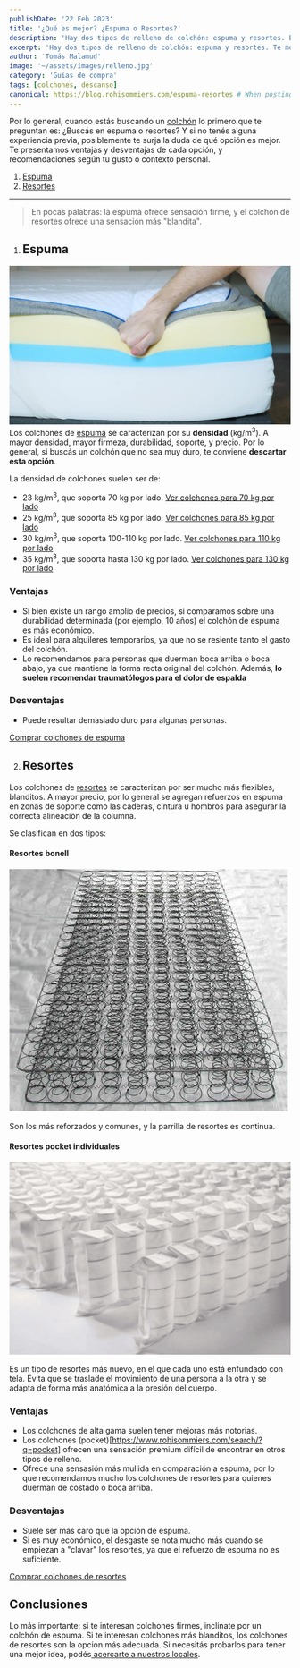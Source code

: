 ```yaml
---
publishDate: '22 Feb 2023'
title: '¿Qué es mejor? ¿Espuma o Resortes?'
description: 'Hay dos tipos de relleno de colchón: espuma y resortes. Entrá a ver más información para saber qué elegir.'
excerpt: 'Hay dos tipos de relleno de colchón: espuma y resortes. Te mostramos las ventajas y desventajas que necesitás saber de cada tipo de relleno.'
author: 'Tomás Malamud'
image: '~/assets/images/relleno.jpg'
category: 'Guías de compra'
tags: [colchones, descanso]
canonical: https://blog.rohisommiers.com/espuma-resortes # When posting content to multiple platforms at the same time (such as this website and Medium) and want to specify the ultimate authority. Remove it to automatically generate canonical
---
```


Por lo general, cuando estás buscando un [colchón](https://www.rohisommiers.com/) lo primero que te preguntan es: ¿Buscás en espuma o resortes? Y si no tenés alguna experiencia previa, posiblemente te surja la duda de qué opción es mejor. Te presentamos ventajas y desventajas de cada opción, y recomendaciones según tu gusto o contexto personal.

1. [Espuma](#Espuma)
2. [Resortes](#Resortes)

---

> En pocas palabras: la espuma ofrece sensación firme, y el colchón de resortes ofrece una sensación más "blandita".

1. ## Espuma
![Interior de un colchón de espuma](src/assets/images/espuma.jpg 'Interior de un colchón de espuma')
Los colchones de [espuma](https://www.rohisommiers.com/colchones/?mpage=2&Tipo%20De%20Relleno=Espuma) se caracterizan por su **densidad** (kg/m<sup>3</sup>). A mayor densidad, mayor firmeza, durabilidad, soporte, y precio. Por lo general, si buscás un colchón que no sea muy duro, te conviene **descartar esta opción**.

La densidad de colchones suelen ser de:
- 23 kg/m<sup>3</sup>, que soporta 70 kg por lado. [Ver colchones para 70 kg por lado](https://www.rohisommiers.com/search/?q=familiar)
- 25 kg/m<sup>3</sup>, que soporta 85 kg por lado. [Ver colchones para 85 kg por lado](https://www.rohisommiers.com/search/?q=super)
- 30 kg/m<sup>3</sup>, que soporta 100-110 kg por lado. [Ver colchones para 110 kg por lado](https://www.rohisommiers.com/search/?q=alta+densidad)
- 35 kg/m<sup>3</sup>, que soporta hasta 130 kg por lado. [Ver colchones para 130 kg por lado](https://www.rohisommiers.com/search/?q=paris)

### Ventajas
- Si bien existe un rango amplio de precios, si comparamos sobre una durabilidad determinada (por ejemplo, 10 años) el colchón de espuma es más económico. 
- Es ideal para alquileres temporarios, ya que no se resiente tanto el gasto del colchón. 
- Lo recomendamos para personas que duerman boca arriba o boca abajo, ya que mantiene la forma recta original del colchón. Además, **lo suelen recomendar traumatólogos para el dolor de espalda**

### Desventajas
- Puede resultar demasiado duro para algunas personas.

[Comprar colchones de espuma](https://www.rohisommiers.com/colchones/?mpage=2&Tipo%20De%20Relleno=Espuma)

2. ## Resortes

Los colchones de [resortes](https://www.rohisommiers.com/colchones/?mpage=2&Tipo%20De%20Relleno=Resortes) se caracterizan por ser mucho más flexibles, blanditos. A mayor precio, por lo general se agregan refuerzos en espuma en zonas de soporte como las caderas, cintura u hombros para asegurar la correcta alineación de la columna.

Se clasifican en dos tipos:

#### Resortes bonell
![Resortes Bonell](src/assets/images/Bonnell-Springs.jpg "Resortes bonell")

Son los más reforzados y comunes, y la parrilla de resortes es continua. 

#### Resortes pocket individuales
![Resortes Pocket Individuales](src/assets/images/pocket.png "Resortes pocket individuales")

Es un tipo de resortes más nuevo, en el que cada uno está enfundado con tela. Evita que se traslade el movimiento de una persona a la otra y se adapta de forma más anatómica a la presión del cuerpo.

### Ventajas 
- Los colchones de alta gama suelen tener mejoras más notorias.
- Los colchones (pocket)[https://www.rohisommiers.com/search/?q=pocket] ofrecen una sensación premium difícil de encontrar en otros tipos de relleno.
- Ofrece una sensasión más mullida en comparación a espuma, por lo que recomendamos mucho los colchones de resortes para quienes duerman de costado o boca arriba.

### Desventajas
- Suele ser más caro que la opción de espuma.
- Si es muy económico, el desgaste se nota mucho más cuando se empiezan a "clavar" los resortes, ya que el refuerzo de espuma no es suficiente.

[Comprar colchones de resortes](https://www.rohisommiers.com/colchones/?mpage=2&Tipo%20De%20Relleno=Resortes)

## Conclusiones

Lo más importante: si te interesan colchones firmes, inclinate por un colchón de espuma. Si te interesan colchones más blanditos, los colchones de resortes son la opción más adecuada. Si necesitás probarlos para tener una mejor idea, podés[ acercarte a nuestros locales](https://www.rohisommiers.com/sucursales/).
